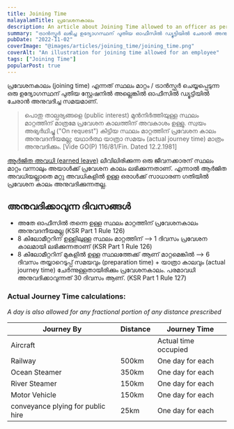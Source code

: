 ```yaml
---
title: Joining Time
malayalamTitle: പ്രവേശനകാലം
description: An article about Joining Time allowed to an officer as per KSR - Kerala
summary: "ട്രാൻസ്ഫർ ലഭിച്ച ഉദ്യോഗസ്ഥന് പുതിയ ഓഫീസിൽ ഡ്യൂട്ടിയിൽ ചേരാൻ അനുവദിക്കുന്ന സമയമായ പ്രവേശനകാലത്തെ കുറിച്ചു ഒരു വിശദീകരണം"
pubDate: "2022-11-02"
coverImage: "@images/articles/joining_time/joining_time.png"
coverAlt: "An illustration for joining time allowed for an employee"
tags: ["Joining Time"]
popularPost: true
---
```


പ്രവേശനകാലം (joining time) എന്നത് സ്ഥലം മാറ്റം / ട്രാൻസ്ഫർ ചെയ്യപ്പെടുന്ന ഒരു ഉദ്യോഗസ്ഥന് പുതിയ സ്റ്റേഷനിൽ അല്ലെങ്കിൽ ഓഫീസിൽ ഡ്യൂട്ടിയിൽ ചേരാൻ അനുവദിച്ച സമയമാണ്.

> പൊതു താല്പര്യങ്ങളെ (public interest) മുൻനിർത്തിയുള്ള സ്ഥലം മാറ്റത്തിന് മാത്രമേ പ്രവേശന കാലത്തിന് അവകാശം ഉള്ളു. സ്വയം അഭ്യർഥിച്ചു ("On request") കിട്ടിയ സ്ഥലം മാറ്റത്തിന് പ്രവേശന കാലം അനുവദനീയമല്ല; യഥാർത്ഥ യാത്രാ സമയം (actual journey time) മാത്രം അനുവദിക്കും. [Vide GO(P) 116/81/Fin. Dated 12.2.1981]

[ആർജിത അവധി (earned leave)](/article/earned-leave/) ലീവിലിരിക്കുന്ന ഒരു ജീവനക്കാരന് സ്ഥലം മാറ്റം വന്നാലും അയാൾക്ക് പ്രവേശന കാലം ലഭിക്കുന്നതാണ്. എന്നാൽ ആർജിത അവധിയല്ലാതെ മറ്റു അവധികളിൽ ഉള്ള ഒരാൾക്ക് സാധാരണ ഗതിയിൽ പ്രവേശന കാലം അനുവദിക്കുന്നതല്ല.

## അനുവദിക്കാവുന്ന ദിവസങ്ങൾ

-   അതേ ഓഫീസിൽ തന്നെ ഉള്ള സ്ഥലം മാറ്റത്തിന് പ്രവേശനകാലം അനുവദനീയമല്ല (KSR Part 1 Rule 126)
-   8 കിലോമീറ്ററിന് ഉള്ളിലുള്ള സ്ഥലം മാറ്റത്തിന് ⟶ 1 ദിവസം പ്രവേശന കാലമായി ലഭിക്കുന്നതാണ് (KSR Part 1 Rule 126)
-   8 കിലോമീറ്ററിന് മുകളിൽ ഉള്ള സ്ഥലത്തേക്ക് ആണ് മാറ്റമെങ്കിൽ ⟶ 6 ദിവസം തയ്യാറെടുപ്പ് സമയവും (preparation time) + യാത്രാ കാലവും (actual journey time) ചേർന്നുള്ളതായിരിക്കും പ്രവേശനകാലം. പരമാവധി അനുവദിക്കാവുന്നത് 30 ദിവസം ആണ്. (KSR Part 1 Rule 127)

### Actual Journey Time calculations:
_A day is also allowed for any fractional portion of any distance
prescribed_

| Journey By                        | Distance | Journey Time           |
|-----------------------------------|----------|--------------          |
| Aircraft                          |          | Actual time occupied   |
| Railway                           |500km     | One day for each       |
| Ocean Steamer                     |350km     | One day for each       |
| River Steamer                     |150km     | One day for each       |
| Motor Vehicle                     |150km     | One day for each       |
| conveyance plying for public hire |25km      | One day for each       |
